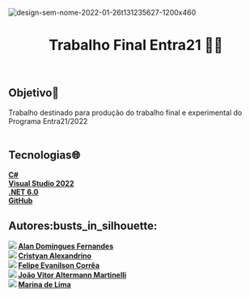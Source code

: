![design-sem-nome-2022-01-26t131235627-1200x460](https://user-images.githubusercontent.com/105084941/172011940-4cdc7594-5d71-4823-95c6-1d3cec75fe7e.png)
<h1> <div align="center">
 Trabalho Final Entra21 👨‍💻
</></h1>

<br>
<h2> Objetivo🎯 </h2>
<div align="left">
Trabalho destinado para produção do trabalho final e experimental do Programa Entra21/2022
</>
<br>
<br>

<h2> Tecnologias🌐</h2>
<div align="left">

 <b>[C#]()</b>
 <br>
 <b>[Visual Studio 2022](https://visualstudio.microsoft.com/pt-br/downloads)</b>
 <br>
 <b>[.NET 6.0](https://dotnet.microsoft.com/en-us/download)</b>
 <br>
 <b>[GitHub](https://github.com/)</b>
 
<h2>Autores:busts_in_silhouette:</h2>

 <b href="https://www.linkedin.com/in/alan-domingues-63b677219" target="_blank"><img src="https://img.shields.io/badge/-LinkedIn-%230077B5?style=for-the-badge&logo=linkedin&logoColor=white" target="_blank"> [Alan Domingues Fernandes](https://github.com/AlanDominguesFernandes28)</b>
 <br>
 <b href="https://www.linkedin.com/in/cristyanalexandrino/" target="_blank"><img src="https://img.shields.io/badge/-LinkedIn-%230077B5?style=for-the-badge&logo=linkedin&logoColor=white" target="_blank"> [Cristyan Alexandrino](https://github.com/CristyanAlexandrino)</b>
 <br>
 <b href="https://www.linkedin.com/in/felipeecorrea" target="_blank"><img src="https://img.shields.io/badge/-LinkedIn-%230077B5?style=for-the-badge&logo=linkedin&logoColor=white" target="_blank"> [Felipe Evanilson Corrêa](https://github.com/FelipeECorrea)</b>
 <br>
 <b href="https://www.linkedin.com/in/jo%C3%A3o-vitor-altermann-martinelli/" target="_blank"><img src="https://img.shields.io/badge/-LinkedIn-%230077B5?style=for-the-badge&logo=linkedin&logoColor=white" target="_blank"> [João Vitor Altermann Martinelli](https://github.com/joaomarti755)</b>
 <br>
 <b href="https://www.linkedin.com/in/marina-de-lima" target="_blank"><img src="https://img.shields.io/badge/-LinkedIn-%230077B5?style=for-the-badge&logo=linkedin&logoColor=white" target="_blank"> [Marina de Lima](https://github.com/marinalima2)</b>
